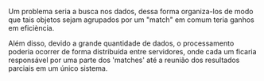 Um problema seria a busca nos dados, dessa forma organiza-los de modo que tais objetos sejam agrupados por um "match" em comum teria ganhos em eficiència. 

Além disso, devido a grande quantidade de dados, o processamento poderia ocorrer de forma distribuída entre servidores, onde cada um ficaria responsável por uma parte dos 'matches' até a reunião dos resultados parciais em um único sistema. 
